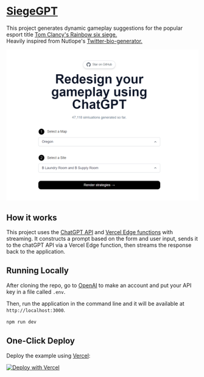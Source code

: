 # [SiegeGPT](https://siege-gpt.vercel.app)

This project generates dynamic gameplay suggestions for the popular esport title [Tom Clancy's Rainbow six siege.](https://www.ubisoft.com/en-us/game/rainbow-six/siege) <br/>
Heavily inspired from Nutlope's [Twitter-bio-generator.](https://github.com/Nutlope/twitterbio)

[![SiegeGPT](./public/siegeGPTscreenshot.png)](https://siege-gpt.vercel.app)

## How it works

This project uses the [ChatGPT API](https://openai.com/api/) and [Vercel Edge functions](https://vercel.com/features/edge-functions) with streaming. It constructs a prompt based on the form and user input, sends it to the chatGPT API via a Vercel Edge function, then streams the response back to the application.

## Running Locally

After cloning the repo, go to [OpenAI](https://beta.openai.com/account/api-keys) to make an account and put your API key in a file called `.env`.

Then, run the application in the command line and it will be available at `http://localhost:3000`.

```bash
npm run dev
```

## One-Click Deploy

Deploy the example using [Vercel](https://vercel.com?utm_source=github&utm_medium=readme&utm_campaign=vercel-examples):

[![Deploy with Vercel](https://vercel.com/button)](https://siege-gpt.vercel.app)

